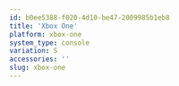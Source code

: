 ```yaml
---
id: b0ee5388-f020-4d10-be47-2009985b1eb8
title: 'Xbox One'
platform: xbox-one
system_type: console
variation: S
accessories: ''
slug: xbox-one
---
```

